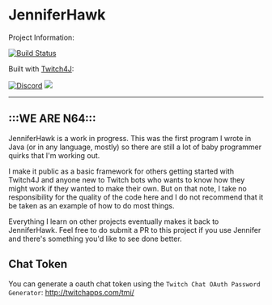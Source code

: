# JenniferHawk

Project Information:

[![Build Status](https://travis-ci.org/twitch4j/twitch4j-chatbot.svg?branch=master)](https://travis-ci.org/twitch4j/twitch4j-chatbot)

Built with [Twitch4J](https://github.com/twitch4j/twitch4j):

[![Discord](https://img.shields.io/badge/Join-Twitch4J-7289DA.svg?style=flat-square)](https://discord.gg/FQ5vgW3)
[<img src="https://discordapp.com/api/guilds/143001431388061696/widget.png?style=shield">](https://discord.gg/FQ5vgW3)

--------

## :::WE ARE N64:::

JenniferHawk is a work in progress. This was the first program I wrote in Java (or in any language, mostly) 
so there are still a lot of baby programmer quirks that I'm working out. 

I make it public as a basic framework for others getting started with Twitch4J and anyone new to Twitch bots who wants to know 
how they might work if they wanted to make their own. But on that note, I take no responsibility for the quality of the code here
and I do not recommend that it be taken as an example of how to do most things. 

Everything I learn on other projects eventually makes it back to JenniferHawk. Feel free to do submit a PR to this project if you use
Jennifer and there's something you'd like to see done better.

## Chat Token
You can generate a oauth chat token using the `Twitch Chat OAuth Password Generator`:
http://twitchapps.com/tmi/

